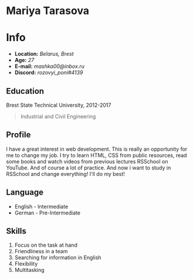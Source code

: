 # Mariya Tarasova

# Info

- **Location:** _Belarus, Brest_
- **Age:** _27_
- **E-mail:** _mashka00@inbox.ru_
- **Discord:** _rozovyi_poni#4139_

## Education

Brest State Technical University, 2012-2017 
>Industrial and Civil Engineering

## Profile

 I have a great interest in web development.  This is really an opportunity for me to change my job.  I try to learn HTML, CSS from public resources, read some books and watch videos from previous lectures RSSchool on YouTube. And of course a lot of practice. And now i want to study in RSSchool and change everything! I'll do my best!

## Language

- English - Intermediate
- German - Pre-Intermediate

## Skills

1. Focus on the task at hand
2. Friendliness in a team
3. Searching for information in English
4. Flexibility
5. Multitasking
